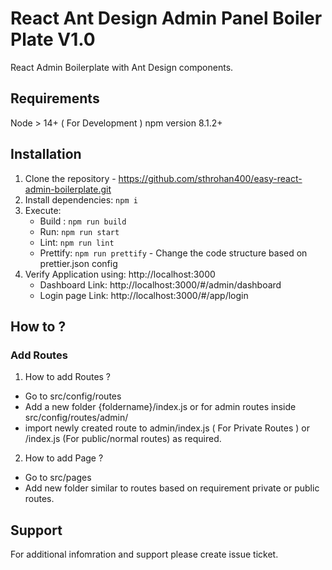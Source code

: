 # React Ant Design Admin Panel Boiler Plate V1.0
React Admin Boilerplate with Ant Design components.

## Requirements
Node > 14+ ( For Development )
npm version 8.1.2+

## Installation
1. Clone the repository - https://github.com/sthrohan400/easy-react-admin-boilerplate.git
2. Install dependencies: `npm i`
4. Execute:
   - Build : `npm run build`
   - Run: `npm run start`
   - Lint: `npm run lint`
   - Prettify: `npm run prettify` - Change the code structure based on prettier.json config
5. Verify Application using: http://localhost:3000
   - Dashboard Link: http://localhost:3000/#/admin/dashboard
   - Login page Link: http://localhost:3000/#/app/login

## How to ?
### Add Routes
1. How to add Routes ?
- Go to src/config/routes
- Add a new folder {foldername}/index.js or for admin routes inside src/config/routes/admin/
- import newly created route to admin/index.js ( For Private Routes ) or /index.js (For public/normal routes) as required.
2. How to add Page ?
- Go to src/pages
- Add new folder similar to routes based on requirement private or public routes.

## Support
For additional infomration and support please create issue ticket.
<br></br>
<br></br>

